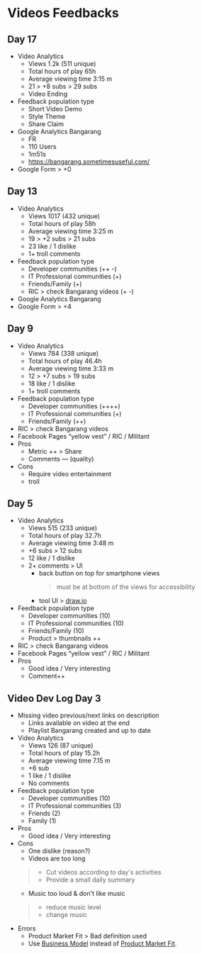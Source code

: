 # Videos Feedbacks

## Day 17
- Video Analytics
    - Views 1.2k (511 unique)
    - Total hours of play 65h
    - Average viewing time 3:15 m
    - 21 > +8 subs > 29 subs
    - Video Ending
- Feedback population type
    - Short Video Demo
    - Style Theme
    - Share Claim
- Google Analytics Bangarang
    - FR
    - 110 Users
    - 1m51s
    - https://bangarang.sometimesuseful.com/
- Google Form > +0

## Day 13
- Video Analytics
    - Views 1017 (432 unique)
    - Total hours of play 58h
    - Average viewing time 3:25 m
    - 19 > +2 subs > 21 subs
    - 23 like / 1 dislike
    - 1+ troll comments
- Feedback population type
    - Developer communities (++ -)
    - IT Professional communities (+)
    - Friends/Family (+)
    - RIC > check Bangarang videos (+ -)
- Google Analytics Bangarang
- Google Form > +4


## Day 9
- Video Analytics
    - Views 784 (338 unique)
    - Total hours of play 46.4h
    - Average viewing time 3:33 m
    - 12 > +7 subs > 19 subs
    - 18 like / 1 dislike
    - 1+ troll comments
- Feedback population type
    - Developer communities (++++)
    - IT Professional communities (+)
    - Friends/Family (++)
- RIC > check Bangarang videos
- Facebook Pages “yellow vest” / RIC / Militant
- Pros
    - Metric ++ > Share
    - Comments — (quality)
- Cons
    - Require video entertainment
    - troll

## Day 5
- Video Analytics
    - Views 515 (233 unique)
    - Total hours of play 32.7h
    - Average viewing time 3:48 m
    - +6 subs > 12 subs
    - 12 like / 1 dislike
    - 2+ comments > UI 
        - back button on top for smartphone views
            > must be at bottom of the views for accessibility
        - tool UI > [draw.io](https://draw.io)
- Feedback population type
    - Developer communities (10)
    - IT Professional communities (10)
    - Friends/Family (10)
    - Product > thumbnails ++
- RIC > check Bangarang videos
- Facebook Pages “yellow vest” / RIC / Militant
- Pros
    - Good idea / Very interesting
    - Comment++

## Video Dev Log Day 3
- Missing video previous/next links on description
    - Links available on video at the end
    - Playlist Bangarang created and up to date
- Video Analytics
    - Views 126 (87 unique)
    - Total hours of play 15.2h
    - Average viewing time 7.15 m
    - +6 sub
    - 1 like / 1 dislike
    - No comments
- Feedback population type
    - Developer communities (10)
    - IT Professional communities (3)
    - Friends (2)
    - Family (1)
- Pros
    - Good idea / Very interesting
- Cons
    - One dislike (reason?)
    - Videos are too long
    > - Cut videos according to day's activities
    > - Provide a small daily summary
    - Music too loud & don't like music
    > - reduce music level
    > - change music
- Errors
    - Product Market Fit > Bad definition used
    - Use [Business Model](https://en.wikipedia.org/wiki/Business_model) instead of [Product Market Fit](https://en.wikipedia.org/wiki/Product/market_fit).
